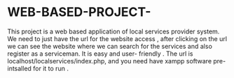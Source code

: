 # WEB-BASED-PROJECT-
This project is a web based application of local services provider system.
We need to just have the url for the website access , after clicking on the url 
we can see the website where we can search for the services and also register as a 
serviceman. It is easy and user- friendly . The url is localhost/localservices/index.php,
and you need have xampp software pre-intsalled for it to run .


